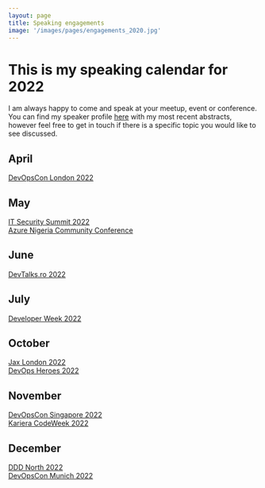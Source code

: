 ```yaml
---
layout: page
title: Speaking engagements
image: '/images/pages/engagements_2020.jpg'
---
```


# This is my speaking calendar for 2022
I am always happy to come and speak at your meetup, event or conference.  
You can find my speaker profile [here](https://sessionize.com/matteoemili) with my most recent abstracts, however feel free to get in touch if there is a specific topic you would like to see discussed.

April
---
[DevOpsCon London 2022](https://devopscon.io/continuous-delivery-automation/why-pipelines-as-code-is-the-way-forward/)  

May
---
[IT Security Summit 2022](https://it-security-summit.de/it-security-summit/its-not-my-code-secure-software-supply-chain-in-practice/)  
[Azure Nigeria Community Conference](https://www.meetup.com/nigeria-microsoft-azure-meetup-group/events/284956990/)  

June
---
[DevTalks.ro 2022](https://myconnector.ro/virtual/devtalks-2022/955/agenda/12718)

July
---
[Developer Week 2022](https://www.developer-week.de/history/programm-2022/#/tag-4)

October
---
[Jax London 2022](https://jaxlondon.com/devops-continuous-delivery/why-pipelines-as-code-is-the-way-forward/)  
[DevOps Heroes 2022](https://devopsheroes-2022.sessionize.com/session/355959)

November
---
[DevOpsCon Singapore 2022](https://devopscon.io/continuous-delivery-automation/why-pipelines-as-code-is-the-way-forward/)  
[Kariera CodeWeek 2022](https://resources.kariera.gr/events/karieracodeweek/#-6-12)

December
---
[DDD North 2022](https://www.dddnorth.co.uk/schedule)  
[DevOpsCon Munich 2022](https://devopscon.io/business-company-culture/what-did-it-mean-to-bring-inner-source-to-an-enterprise/)
